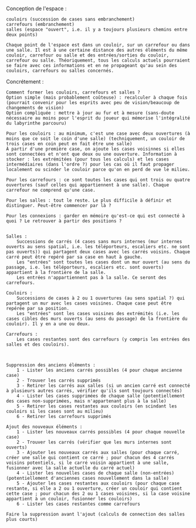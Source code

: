 Conception de l'espace :

    couloirs (succession de cases sans embranchement)
    carrefours (embranchement)
    salles (espace "ouvert", i.e. il y a toujours plusieurs chemins entre deux points)

    Chaque point de l'espace est dans un couloir, sur un carrefour ou dans une salle. Il est à une certaine distance des autres éléments du même couloir, carrefour ou salle et des entrées/sorties du couloir, carrefour ou salle. Théoriquement, tous les calculs actuels pourraient se faire avec ces informations et en ne propageant qu'au sein des couloirs, carrefours ou salles concernés.

Concrétement :

    Comment former les couloirs, carrefours et salles ?
    Option simple (mais probablement coûteuse) : recalculer à chaque fois (pourrait convenir pour les esprits avec peu de vision/beaucoup de changements de vision)
    Option compliquée : mettre à jour au fur et à mesure (sans-doute nécessaire au moins pour l'esprit du joueur qui mémorise l'intégralité du labyrinthe parcouru)

    Pour les couloirs : au minimum, c'est une case avec deux ouvertures (à moins que ce soit le coin d'une salle) (techniquement, un couloir de trois cases en coin peut en fait être une salle)
    À partir d'une première case, on ajoute les cases voisinnes si elles sont connectées et n'ont que deux ou une ouverture. Information à stocker : les extrémitées (pour tous les calculs) et les cases intermédiaires (dans l'ordre ?) pour les cas où il faut propager localement ou scinder le couloir parce qu'on en perd de vue le milieu.

    Pour les carrefours : ce sont toutes les cases qui ont trois ou quatre ouvertures (sauf celles qui appartiennent à une salle). Chaque carrefour ne comprend qu'une case.

    Pour les salles : tout le reste. Le plus difficile à définir et distinguer. Peut-être commencer par là ?

    Pour les connexions : garder en mémoire qu'est-ce qui est connecté à quoi ? Le retrouver à partir des positions ?


    Salles :
        Successions de carrés (4 cases sans murs internes (mur internes ouverts au sens spatial, i.e. les téléporteurs, escaliers etc. ne sont pas ouverts)) qui partagent deux cases avec les carrés voisins. Chaque carré peut être repéré par sa case en haut à gauche.
        Les "entrées" sont toutes les cases dont un mur ouvert (au sens du passage, i.e. les téléporteurs, escaliers etc. sont ouverts) appartient à la frontière de la salle.
        Les entrées n'appartiennent pas à la salle. Ce seront des carrefours.

    Couloirs :
        Successions de cases à 2 ou 1 ouvertures (au sens spatial ?) qui partagent un mur avec les cases voisines. Chaque case peut être repérée par sa position.
        Les "entrées" sont les cases voisines des extrémités (i.e. les cases cibles des murs ouverts (au sens du passage) de la frontière du couloir). Il y en a une ou deux.

    Carrefours :
        Les cases restantes sont des carrefours (y compris les entrées des salles et des couloirs).



    Suppression des anciens éléments :
        1 - Lister les anciens carrés possibles (4 pour chaque ancienne case)
        2 - Trouver les carrés supprimés
        3 - Retirer les carrés aux salles (si un ancien carré est connecté à plusieurs autres carrés, vérifier qu'ils sont toujours connectés)
        4 - Lister les cases supprimées de chaque salle (potentiellement des cases non-supprimées, mais n'appartenant plus à la salle)
        5 - Retirer les cases restantes aux couloirs (en scindant les couloirs si les cases sont au milieu)
        6 - Retirer les carrefours supprimés

    Ajout des nouveaux éléments :
        1 - Lister les nouveaux carrés possibles (4 pour chaque nouvelle case)
        2 - Trouver les carrés (vérifier que les murs internes sont ouverts)
        3 - Ajouter les nouveaux carrés aux salles (pour chaque carré, créer une salle qui contient ce carré ; pour chacun des 4 carrés voisins potentiels, si le carré voisin appartient à une salle, fusionner avec la salle actuelle du carré actuel)
        4 - Lister les nouvelles cases de chaque salle (non-entrées) (potentiellement d'anciennes cases nouvellement dans la salle)
        5 - Ajouter les cases restantes aux couloirs (pour chaque case restante, si elle a 2 ou 1 ouverture, créer un couloir qui contient cette case ; pour chacun des 2 ou 1 cases voisines, si la case voisine appartient à un couloir, fusionner les couloirs)
        6 - Lister les cases restantes comme carrefours

    Faire la suppression avant l'ajout (calculs de connection des salles plus courts)

